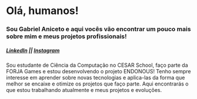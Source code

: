 # Olá, humanos!
### Sou **Gabriel Aniceto** e aqui vocês vão encontrar um pouco mais sobre mim e meus projetos profissionais!
##### [LinkedIn](www.linkedin.com/in/gabrielaniceto1) || [Instagram](https://www.instagram.com/aniceto.gabriel/)
  Sou estudante de Ciência da Computação no CESAR School, faço parte da FORJA Games e 
  estou desenvolvendo o projeto ENDONOUS!
  Tenho sempre interesse em aprender sobre novas tecnologias e aplica-las da forma que melhor se encaixe e otimize
  os projetos que faço parte.
  Aqui encontrarás o que estou trabalhando atualmente e meus projetos e evoluções.